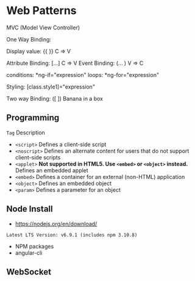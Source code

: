 # Web Patterns

MVC (Model View Controller)

One Way Binding:  

Display value:     {{ }}   C => V

Attribute Binding: [...]     C => V
Event Binding:     (... )    V => C

conditions:    *ng-if="expression"
loops:         *ng-for="expression"

Styling:       [class.style1]="expression"

Two way Binding:
([ ]) Banana in a box

## Programming

```Tag```	Description
* ```<script>```	Defines a client-side script
* ```<noscript>```	Defines an alternate content for users that do not support client-side scripts
* ```<applet>```	**Not supported in HTML5. Use ```<embed>``` or ```<object>``` instead.**  Defines an embedded applet
* ```<embed>```	Defines a container for an external (non-HTML) application
* ```<object>```	Defines an embedded object
* ```<param>```	Defines a parameter for an object

## Node Install

* https://nodejs.org/en/download/

```
Latest LTS Version: v6.9.1 (includes npm 3.10.8)
```

* NPM packages
* angular-cli

## WebSocket


